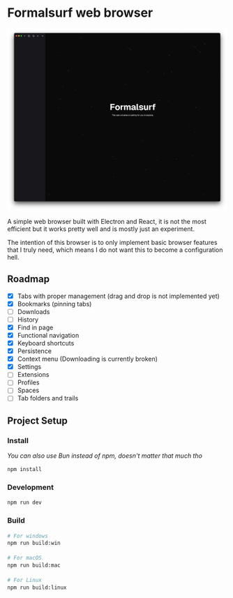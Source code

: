 # Formalsurf web browser

![screenshot](https://github.com/FormalSnake/Formalsurf/blob/main/assets/screenshot.png)

A simple web browser built with Electron and React, it is not the most efficient but it works pretty well and is mostly just an experiment.

The intention of this browser is to only implement basic browser features that I truly need, which means I do not want this to become a configuration hell.

## Roadmap
- [x] Tabs with proper management (drag and drop is not implemented yet)
- [x] Bookmarks (pinning tabs)
- [ ] Downloads
- [ ] History
- [x] Find in page
- [x] Functional navigation
- [x] Keyboard shortcuts
- [x] Persistence
- [x] Context menu (Downloading is currently broken)
- [x] Settings
- [ ] Extensions
- [ ] Profiles
- [ ] Spaces
- [ ] Tab folders and trails

## Project Setup

### Install
_You can also use Bun instead of npm, doesn't matter that much tho_
```bash
npm install
```

### Development

```bash
npm run dev
```

### Build

```bash
# For windows
npm run build:win

# For macOS
npm run build:mac

# For Linux
npm run build:linux
```
